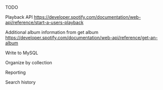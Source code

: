 TODO

Playback API
https://developer.spotify.com/documentation/web-api/reference/start-a-users-playback

Additional album information from get album
https://developer.spotify.com/documentation/web-api/reference/get-an-album

Write to MySQL

Organize by collection

Reporting

Search history